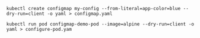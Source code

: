 `kubectl create configmap my-config --from-literal=app-color=blue --dry-run=client -o yaml > configmap.yaml`

`kubectl run pod configmap-demo-pod --image=alpine --dry-run=client -o yaml > configure-pod.yam`